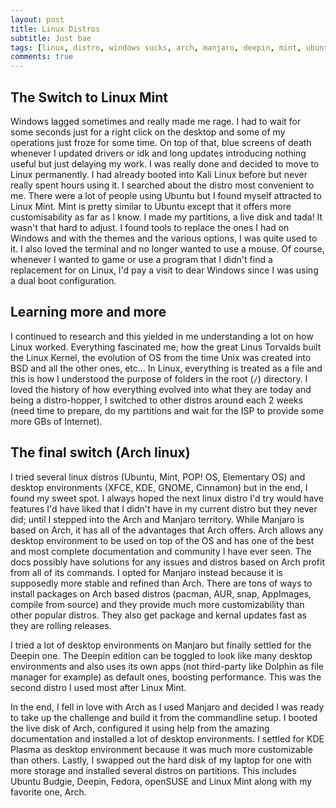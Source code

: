 ```yaml
---
layout: post
title: Linux Distros
subtitle: Just bae
tags: [linux, distro, windows sucks, arch, manjaro, deepin, mint, ubuntu, fedora, opensuse]
comments: true
---
```


## The Switch to Linux Mint

Windows lagged sometimes and really made me rage. I had to wait for some seconds just for 
a right click on the desktop and some of my operations just froze for some time. On top of 
that, blue screens of death whenever I updated drivers or idk and long updates introducing 
nothing useful but just delaying my work. I was really done and decided to move to Linux 
permanently. I had already booted into Kali Linux before but never really spent hours using 
it. I searched about the distro most convenient to me. There were a lot of people using 
Ubuntu but I found myself attracted to Linux Mint. Mint is pretty similar to Ubuntu except 
that it offers more customisability as far as I know. I made my partitions, a live disk and 
tada! It wasn't that hard to adjust. I found tools to replace the ones I had on Windows and 
with the themes and the various options, I was quite used to it. I also loved the terminal 
and no longer wanted to use a mouse. Of course, whenever I wanted to game or use a program 
that I didn't find a replacement for on Linux, I'd pay a visit to dear Windows since I was 
using a dual boot configuration.

## Learning more and more

I continued to research and this yielded in me understanding a lot on how Linux worked.
Everything fascinated me; how the great Linus Torvalds built the Linux Kernel, the
evolution of OS from the time Unix was created into BSD and all the other ones, etc... In
Linux, everything is treated as a file and this is how I understood the purpose of folders
in the root (`/`) directory. I loved the history of how everything evolved into what they are
today and being a distro-hopper, I switched to other distros around each 2 weeks (need time
to prepare, do my partitions and wait for the ISP to provide some more GBs of Internet).

## The final switch (Arch linux)

I tried several linux distros (Ubuntu, Mint, POP! OS, Elementary OS) and desktop environments
(XFCE, KDE, GNOME, Cinnamon) but in the end, I found my sweet spot. I always hoped the next
linux distro I'd try would have features I'd have liked that I didn't have in my current 
distro but they never did; until I stepped into the Arch and Manjaro territory. While Manjaro
is based on Arch, it has all of the advantages that Arch offers. Arch allows any desktop
environment to be used on top of the OS and has one of the best and most complete documentation
and community I have ever seen. The docs possibly have solutions for any issues and distros
based on Arch profit from all of its commands. I opted for Manjaro instead because it is
supposedly more stable and refined than Arch. There are tons of ways to install packages on
Arch based distros (pacman, AUR, snap, AppImages, compile from source) and they provide much
more customizability than other popular distros. They also get package and kernal updates fast as
they are rolling releases.

I tried a lot of desktop environments on Manjaro but finally settled for the Deepin one. The
Deepin edition can be toggled to look like many desktop environments and also uses its own
apps (not third-party like Dolphin as file manager for example) as default ones, boosting
performance. This was the second distro I used most after Linux Mint.

In the end, I fell in love with Arch as I used Manjaro and decided I was ready to take up the
challenge and build it from the commandline setup. I booted the live disk of Arch, configured it 
using help from the amazing documentation and installed a lot of desktop environments. I 
settled for KDE Plasma as desktop environment because it was much more customizable than 
others. Lastly, I swapped out the hard disk of my laptop for one with more storage and installed 
several distros on partitions. This includes Ubuntu Budgie, Deepin, Fedora, openSUSE and
Linux Mint along with my favorite one, Arch.
